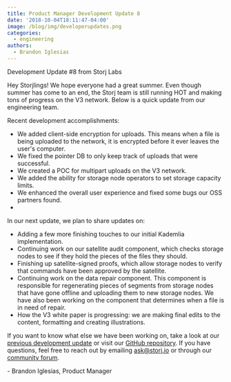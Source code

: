 ```yaml
---
title: Product Manager Development Update 8
date: '2018-10-04T18:11:47-04:00'
image: /blog/img/developerupdates.png
categories:
  - engineering
authors:
  - Brandon Iglesias
---
```

Development Update #8 from Storj Labs

Hey Storjlings! We hope everyone had a great summer. Even though summer has come to an end, the Storj team is still running HOT and making tons of progress on the V3 network. Below is a quick update from our engineering team.

Recent development accomplishments:

* We added client-side encryption for uploads. This means when a file is being uploaded to the network, it is encrypted before it ever leaves the user's computer.
* We fixed the pointer DB to only keep track of uploads that were successful. 
* We created a POC for multipart uploads on the V3 network.
* We added the ability for storage node operators to set storage capacity limits.
* We enhanced the overall user experience and fixed some bugs our OSS partners found. 
* 

In our next update, we plan to share updates on:

* Adding a few more finishing touches to our initial Kademlia implementation.
* Continuing work on our satellite audit component, which checks storage nodes to see if they hold the pieces of the files they should.
* Finishing up satellite-signed proofs, which allow storage nodes to verify that commands have been approved by the satellite. 
* Continuing work on the data repair component. This component is responsible for regenerating pieces of segments from storage nodes that have gone offline and uploading them to new storage nodes. We have also been working on the component that determines when a file is in need of repair. 
* How the V3 white paper is progressing: we are making final edits to the content, formatting and creating illustrations. 

If you want to know what else we have been working on, take a look at our [previous development update](https://storj.io/blog/2018/09/product-manager-development-update-7/) or visit our [GitHub repository](https://github.com/storj/storj). If you have questions, feel free to reach out by emailing ask@storj.io or through our [community forum](https://community.storj.io/).

\- Brandon Iglesias, Product Manager
